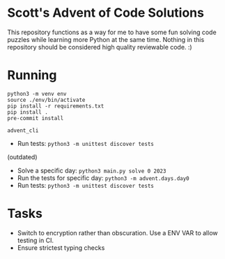 # Scott's Advent of Code Solutions
This repository functions as a way for me to have some fun solving code puzzles
while learning more Python at the same time. Nothing in this repository should
be considered high quality reviewable code. :)

# Running
```
python3 -m venv env
source ./env/bin/activate
pip install -r requirements.txt
pip install .
pre-commit install

advent_cli
```
 - Run tests: `python3 -m unittest discover tests`

(outdated)
 - Solve a specific day: `python3 main.py solve 0 2023`
 - Run the tests for specific day: `python3 -m advent.days.day0`
 - Run tests: `python3 -m unittest discover tests`

# Tasks
- Switch to encryption rather than obscuration. Use a ENV VAR to allow testing
  in CI.
- Ensure strictest typing checks
